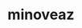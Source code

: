 ---
title: minoveaz
github: https://github.com/minoveaz
mode: light
transition: 1s
score: 78.7
archetype:
- Stats and Metrics
---